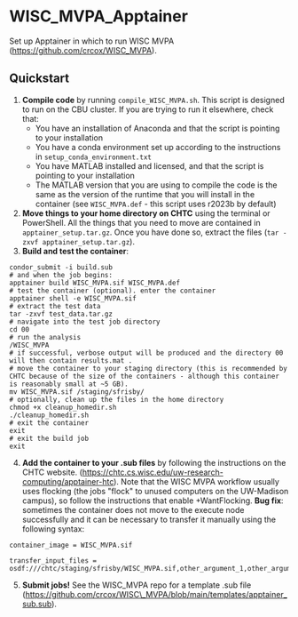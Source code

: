 # WISC_MVPA_Apptainer
Set up Apptainer in which to run WISC MVPA (https://github.com/crcox/WISC_MVPA). 

## Quickstart

1. **Compile code** by running `compile_WISC_MVPA.sh`. This script is designed to run on the CBU cluster. If you are trying to run it elsewhere, check that:
	- You have an installation of Anaconda and that the script is pointing to your installation
	- You have a conda environment set up according to the instructions in `setup_conda_environment.txt`
	- You have MATLAB installed and licensed, and that the script is pointing to your installation
	- The MATLAB version that you are using to compile the code is the same as the version of the runtime that you will install in the container (see `WISC_MVPA.def` - this script uses r2023b by default)
2. **Move things to your home directory on CHTC** using the terminal or PowerShell. All the things that you need to move are contained in `apptainer_setup.tar.gz`. Once you have done so, extract the files (`tar -zxvf apptainer_setup.tar.gz`).
3. **Build and test the container**:
```
condor_submit -i build.sub
# and when the job begins:
apptainer build WISC_MVPA.sif WISC_MVPA.def
# test the container (optional). enter the container
apptainer shell -e WISC_MVPA.sif
# extract the test data
tar -zxvf test_data.tar.gz
# navigate into the test job directory
cd 00
# run the analysis
/WISC_MVPA
# if successful, verbose output will be produced and the directory 00 will then contain results.mat .
# move the container to your staging directory (this is recommended by CHTC because of the size of the containers - although this container is reasonably small at ~5 GB). 
mv WISC_MVPA.sif /staging/sfrisby/
# optionally, clean up the files in the home directory
chmod +x cleanup_homedir.sh
./cleanup_homedir.sh
# exit the container
exit
# exit the build job
exit 
```
4. **Add the container to your .sub files** by following the instructions on the CHTC website. (https://chtc.cs.wisc.edu/uw-research-computing/apptainer-htc). Note that the WISC MVPA workflow usually uses flocking (the jobs "flock" to unused computers on the UW-Madison campus), so follow the instructions that enable +WantFlocking. **Bug fix**: sometimes the container does not move to the execute node successfully and it can be necessary to transfer it manually using the following syntax:
```
container_image = WISC_MVPA.sif

transfer_input_files = osdf:///chtc/staging/sfrisby/WISC_MVPA.sif,other_argument_1,other_argument_2
```
5. **Submit jobs!** See the WISC\_MVPA repo for a template .sub file (https://github.com/crcox/WISC\_MVPA/blob/main/templates/apptainer_sub.sub).


